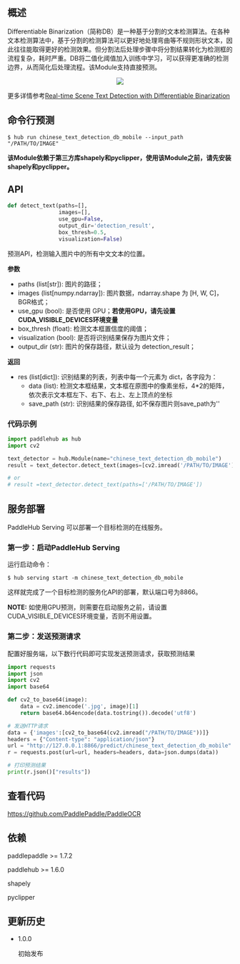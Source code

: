 ## 概述

Differentiable Binarization（简称DB）是一种基于分割的文本检测算法。在各种文本检测算法中，基于分割的检测算法可以更好地处理弯曲等不规则形状文本，因此往往能取得更好的检测效果。但分割法后处理步骤中将分割结果转化为检测框的流程复杂，耗时严重。DB将二值化阈值加入训练中学习，可以获得更准确的检测边界，从而简化后处理流程。该Module支持直接预测。

<p align="center">
<img src="https://bj.bcebos.com/paddlehub/model/image/ocr/db_algo.png" hspace='10'/> <br />
</p>

更多详情参考[Real-time Scene Text Detection with Differentiable Binarization](https://arxiv.org/pdf/1911.08947.pdf)


## 命令行预测

```shell
$ hub run chinese_text_detection_db_mobile --input_path "/PATH/TO/IMAGE"
```

**该Module依赖于第三方库shapely和pyclipper，使用该Module之前，请先安装shapely和pyclipper。**

## API

```python
def detect_text(paths=[],
                images=[],
                use_gpu=False,
                output_dir='detection_result',
                box_thresh=0.5,
                visualization=False)
```

预测API，检测输入图片中的所有中文文本的位置。

**参数**

* paths (list\[str\]): 图片的路径；
* images (list\[numpy.ndarray\]): 图片数据，ndarray.shape 为 \[H, W, C\]，BGR格式；
* use\_gpu (bool): 是否使用 GPU；**若使用GPU，请先设置CUDA_VISIBLE_DEVICES环境变量**
* box\_thresh (float): 检测文本框置信度的阈值；
* visualization (bool): 是否将识别结果保存为图片文件；
* output\_dir (str): 图片的保存路径，默认设为 detection\_result；

**返回**

* res (list\[dict\]): 识别结果的列表，列表中每一个元素为 dict，各字段为：
    * data (list): 检测文本框结果，文本框在原图中的像素坐标，4*2的矩阵，依次表示文本框左下、右下、右上、左上顶点的坐标
    * save_path (str): 识别结果的保存路径, 如不保存图片则save_path为''

### 代码示例

```python
import paddlehub as hub
import cv2

text_detector = hub.Module(name="chinese_text_detection_db_mobile")
result = text_detector.detect_text(images=[cv2.imread('/PATH/TO/IMAGE')])

# or
# result =text_detector.detect_text(paths=['/PATH/TO/IMAGE'])
```


## 服务部署

PaddleHub Serving 可以部署一个目标检测的在线服务。

### 第一步：启动PaddleHub Serving

运行启动命令：
```shell
$ hub serving start -m chinese_text_detection_db_mobile
```

这样就完成了一个目标检测的服务化API的部署，默认端口号为8866。

**NOTE:** 如使用GPU预测，则需要在启动服务之前，请设置CUDA\_VISIBLE\_DEVICES环境变量，否则不用设置。

### 第二步：发送预测请求

配置好服务端，以下数行代码即可实现发送预测请求，获取预测结果

```python
import requests
import json
import cv2
import base64

def cv2_to_base64(image):
    data = cv2.imencode('.jpg', image)[1]
    return base64.b64encode(data.tostring()).decode('utf8')

# 发送HTTP请求
data = {'images':[cv2_to_base64(cv2.imread("/PATH/TO/IMAGE"))]}
headers = {"Content-type": "application/json"}
url = "http://127.0.0.1:8866/predict/chinese_text_detection_db_mobile"
r = requests.post(url=url, headers=headers, data=json.dumps(data))

# 打印预测结果
print(r.json()["results"])
```

## 查看代码

https://github.com/PaddlePaddle/PaddleOCR

## 依赖

paddlepaddle >= 1.7.2

paddlehub >= 1.6.0

shapely

pyclipper

## 更新历史

* 1.0.0

  初始发布
